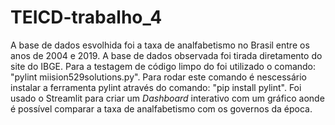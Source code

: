 # TEICD-trabalho_4
A base de dados esvolhida foi a taxa de analfabetismo no Brasil entre os anos de 2004 e 2019. A base de dados observada foi tirada diretamento do site do IBGE.
Para a testagem de código limpo do foi utilizado o comando: "pylint miision529solutions.py".
Para rodar este comando é nescessário instalar a ferramenta pylint através do comando: "pip install pylint".
Foi usado o Streamlit para criar um *Dashboard* interativo com um gráfico aonde é possível comparar a taxa de analfabetismo com os governos da época.
